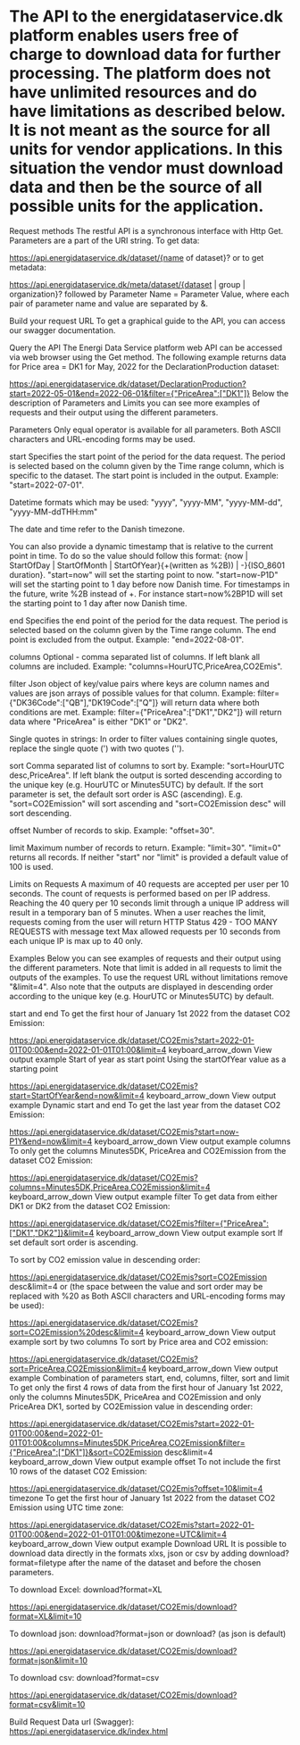 # The API to the energidataservice.dk platform enables users free of charge to download data for further processing. The platform does not have unlimited resources and do have limitations as described below. It is not meant as the source for all units for vendor applications. In this situation the vendor must download data and then be the source of all possible units for the application.

Request methods
The restful API is a synchronous interface with Http Get. Parameters are a part of the URI string.
To get data:

https://api.energidataservice.dk/dataset/{name of dataset}?
or to get metadata:

https://api.energidataservice.dk/meta/dataset/{dataset | group | organization}?
followed by Parameter Name = Parameter Value, where each pair of parameter name and value are separated by &.

Build your request URL
To get a graphical guide to the API, you can access our swagger documentation.

Query the API
The Energi Data Service platform web API can be accessed via web browser using the Get method. The following example returns data for Price area = DK1 for May, 2022 for the DeclarationProduction dataset:

https://api.energidataservice.dk/dataset/DeclarationProduction?start=2022-05-01&end=2022-06-01&filter={"PriceArea":["DK1"]}
Below the description of Parameters and Limits you can see more examples of requests and their output using the different parameters.

Parameters
Only equal operator is available for all parameters.
Both ASCII characters and URL-encoding forms may be used.

start
Specifies the start point of the period for the data request. The period is selected based on the column given by the Time range column, which is specific to the dataset. The start point is included in the output. Example: "start=2022-07-01".

Datetime formats which may be used: "yyyy", "yyyy-MM", "yyyy-MM-dd", "yyyy-MM-ddTHH:mm"

The date and time refer to the Danish timezone.

You can also provide a dynamic timestamp that is relative to the current point in time. To do so the value should follow this format: {now | StartOfDay | StartOfMonth | StartOfYear}{+(written as %2B)) | -}{ISO_8601 duration}. "start=now" will set the starting point to now. "start=now-P1D" will set the starting point to 1 day before now Danish time. For timestamps in the future, write %2B instead of +. For instance start=now%2BP1D will set the starting point to 1 day after now Danish time.

end
Specifies the end point of the period for the data request. The period is selected based on the column given by the Time range column. The end point is excluded from the output. Example: "end=2022-08-01".

columns
Optional - comma separated list of columns. If left blank all columns are included. Example: "columns=HourUTC,PriceArea,CO2Emis".

filter
Json object of key/value pairs where keys are column names and values are json arrays of possible values for that column.
Example: filter={"DK36Code":["QB"],"DK19Code":["Q"]} will return data where both conditions are met.
Example: filter={"PriceArea":["DK1","DK2"]} will return data where "PriceArea" is either "DK1" or "DK2".

Single quotes in strings: In order to filter values containing single quotes, replace the single quote (') with two quotes ('').

sort
Comma separated list of columns to sort by. Example: "sort=HourUTC desc,PriceArea". If left blank the output is sorted descending according to the unique key (e.g. HourUTC or Minutes5UTC) by default. If the sort parameter is set, the default sort order is ASC (ascending). E.g. "sort=CO2Emission" will sort ascending and "sort=CO2Emission desc" will sort descending.

offset
Number of records to skip. Example: "offset=30".

limit
Maximum number of records to return. Example: "limit=30".
"limit=0" returns all records. If neither "start" nor "limit" is provided a default value of 100 is used.

Limits on Requests
A maximum of 40 requests are accepted per user per 10 seconds. The count of requests is performed based on per IP address. Reaching the 40 query per 10 seconds limit through a unique IP address will result in a temporary ban of 5 minutes.
When a user reaches the limit, requests coming from the user will return HTTP Status 429 - TOO MANY REQUESTS with message text Max allowed requests per 10 seconds from each unique IP is max up to 40 only.

Examples
Below you can see examples of requests and their output using the different parameters.
Note that limit is added in all requests to limit the outputs of the examples. To use the request URL without limitations remove "&limit=4".
Also note that the outputs are displayed in descending order according to the unique key (e.g. HourUTC or Minutes5UTC) by default.

start and end
To get the first hour of January 1st 2022 from the dataset CO2 Emission:

https://api.energidataservice.dk/dataset/CO2Emis?start=2022-01-01T00:00&end=2022-01-01T01:00&limit=4
keyboard_arrow_down
View output example
Start of year as start point
Using the startOfYear value as a starting point

https://api.energidataservice.dk/dataset/CO2Emis?start=StartOfYear&end=now&limit=4
keyboard_arrow_down
View output example
Dynamic start and end
To get the last year from the dataset CO2 Emission:

https://api.energidataservice.dk/dataset/CO2Emis?start=now-P1Y&end=now&limit=4
keyboard_arrow_down
View output example
columns
To only get the columns Minutes5DK, PriceArea and CO2Emission from the dataset CO2 Emission:

https://api.energidataservice.dk/dataset/CO2Emis?columns=Minutes5DK,PriceArea,CO2Emission&limit=4
keyboard_arrow_down
View output example
filter
To get data from either DK1 or DK2 from the dataset CO2 Emission:

https://api.energidataservice.dk/dataset/CO2Emis?filter={"PriceArea":["DK1","DK2"]}&limit=4
keyboard_arrow_down
View output example
sort
If set default sort order is ascending.

To sort by CO2 emission value in descending order:

https://api.energidataservice.dk/dataset/CO2Emis?sort=CO2Emission desc&limit=4
or (the space between the value and sort order may be replaced with %20 as Both ASCII characters and URL-encoding forms may be used):

https://api.energidataservice.dk/dataset/CO2Emis?sort=CO2Emission%20desc&limit=4
keyboard_arrow_down
View output example
sort by two columns
To sort by Price area and CO2 emission:

https://api.energidataservice.dk/dataset/CO2Emis?sort=PriceArea,CO2Emission&limit=4
keyboard_arrow_down
View output example
Combination of parameters start, end, columns, filter, sort and limit
To get only the first 4 rows of data from the first hour of January 1st 2022, only the columns Minutes5DK, PriceArea and CO2Emission and only PriceArea DK1, sorted by CO2Emission value in descending order:

https://api.energidataservice.dk/dataset/CO2Emis?start=2022-01-01T00:00&end=2022-01-01T01:00&columns=Minutes5DK,PriceArea,CO2Emission&filter={"PriceArea":["DK1"]}&sort=CO2Emission desc&limit=4
keyboard_arrow_down
View output example
offset
To not include the first 10 rows of the dataset CO2 Emission:

https://api.energidataservice.dk/dataset/CO2Emis?offset=10&limit=4
timezone
To get the first hour of January 1st 2022 from the dataset CO2 Emission using UTC time zone:

https://api.energidataservice.dk/dataset/CO2Emis?start=2022-01-01T00:00&end=2022-01-01T01:00&timezone=UTC&limit=4
keyboard_arrow_down
View output example
Download URL
It is possible to download data directly in the formats xlxs, json or csv by adding download?format=filetype after the name of the dataset and before the chosen parameters.

To download Excel: download?format=XL

https://api.energidataservice.dk/dataset/CO2Emis/download?format=XL&limit=10

To download json: download?format=json or download? (as json is default)

https://api.energidataservice.dk/dataset/CO2Emis/download?format=json&limit=10

To download csv: download?format=csv

https://api.energidataservice.dk/dataset/CO2Emis/download?format=csv&limit=10

Build Request Data url (Swagger): https://api.energidataservice.dk/index.html